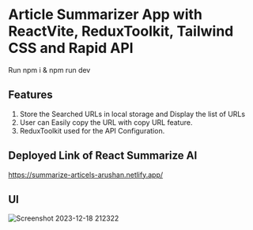 # Article Summarizer App with ReactVite, ReduxToolkit, Tailwind CSS and Rapid API
Run npm i & npm run dev
## Features

1. Store the Searched URLs in local storage and Display the list of URLs
2. User can Easily copy the URL with copy URL feature.
3. ReduxToolkit used for the API Configuration.

## Deployed Link of React Summarize AI
https://summarize-articels-arushan.netlify.app/

## UI
![Screenshot 2023-12-18 212322](https://github.com/Arush16101999/React-SummarizeAI/assets/61136045/9307f69b-e8da-4456-a1b4-e25b990f9d06)

